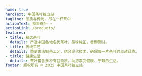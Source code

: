 ```yaml
---
home: true
heroText: 中国茶叶独立站
tagline: 品质与传统，尽在一杯茶中
actionText: 探索茶叶 →
actionLink: /products/
features:
- title: 精选茶叶
  details: 严选中国各地名优茶叶，品味纯正，香醇回甘。
- title: 传统工艺
  details: 秉承古法制茶工艺，结合现代技术，确保每一片茶叶的卓越品质。
- title: 健康生活
  details: 茶叶富含多种有益物质，助您享受健康、宁静的生活。
footer: 版权所有 © 2025 中国茶叶独立站
---
```

